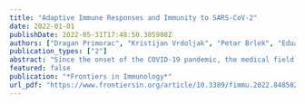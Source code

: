 ```yaml
---
title: "Adaptive Immune Responses and Immunity to SARS-CoV-2"
date: 2022-01-01
publishDate: 2022-05-31T17:48:50.305908Z
authors: ["Dragan Primorac", "Kristijan Vrdoljak", "Petar Brlek", "Eduard Pavelić", "Vilim Molnar", "Vid Matišić", "Ivana Erceg Ivkošić", "Marijo Parčina"]
publication_types: ["2"]
abstract: "Since the onset of the COVID-19 pandemic, the medical field has been forced to apply the basic knowledge of immunology with the most up-to-date SARS-CoV-2 findings and translate it to the population of the whole world in record time. Following the infection with the viral antigen, adaptive immune responses are activated mainly by viral particle encounters with the antigen-presenting cells or B cell receptors, which induce further biological interactions to defend the host against the virus. After the infection has been warded off, the immunological memory is developed. The SARS-CoV cellular immunity has been shown to persist even 17 years after the infection, despite the undetectable humoral component. Similar has been demonstrated for the SARS-CoV-2 T cell memory in a shorter period by assessing interferon-gamma levels when heparinized blood is stimulated with the virus-specific peptides. T cells also play an irreplaceable part in a humoral immune reaction as the backbone of a cellular immune response. They both provide the signals for B cell activation and the maturation, competence, and memory of the humoral response. B cell production of IgA was shown to be of significant influence in mediating mucosal immunity as the first part of the defense mechanism and in the development of nasal vaccines. Here, we interpret the recent SARS-CoV-2 available research, which encompasses the significance and the current understanding of adaptive immune activity, and compare it among naive, exposed, and vaccinated blood donors. Our recent data showed that those who recovered from COVID-19 and those who are vaccinated with EMA-approved vaccines had a long-lasting cellular immunity. Additionally, we analyze the humoral responses in immunocompromised patients and memory mediated by cellular immunity and the impact of clonality in the SARS-CoV-2 pandemic regarding breakthrough infections and variants of concern, both B.1.617.2 (Delta) and B.1.1.529 (Omicron) variants."
featured: false
publication: "*Frontiers in Immunology*"
url_pdf: "https://www.frontiersin.org/article/10.3389/fimmu.2022.848582"
---
```


